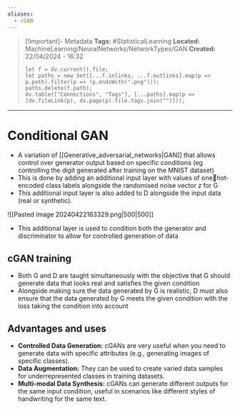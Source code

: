 ```yaml
---
aliases:
  - cGAN
---
```


> [!important]- Metadata
> **Tags:** #StatisticalLearning 
> **Located:** MachineLearning/NeuralNetworks/NetworkTypes/GAN
> **Created:** 22/04/2024 - 16:32
> ```dataviewjs
> let f = dv.current().file;
> let paths = new Set([...f.inlinks, ...f.outlinks].map(p => p.path).filter(p => !p.endsWith(".png")));
> paths.delete(f.path);
> dv.table(["Connections", "Tags"], [...paths].map(p => [dv.fileLink(p), dv.page(p).file.tags.join("")]));
> ```

___
# Conditional GAN
- A variation of [[Generative_adversarial_networks|GAN]] that allows control over generator output based on specific conditions (eg controlling the digit generated after training on the MNIST dataset)
- This is done by adding an additional input layer with values of onehot-encoded class labels alongside the randomised noise vector $z$ for G
- This additional input layer is also added to D alongside the input data (real or synthetic). 

![[Pasted image 20240422163329.png|500|500]]
- This additional layer is used to condition both the generator and discriminator to allow for controlled generation of data


## cGAN training
- Both G and D are taught simultaneously with the objective that G should generate data that looks real and satisfies the given condition
- Alongside making sure the data generated by G is realistic, D must also ensure that the data generated by G meets the given condition with the loss taking the condition into account
## Advantages and uses
- **Controlled Data Generation:** cGANs are very useful when you need to generate data with specific attributes (e.g., generating images of specific classes).
- **Data Augmentation:** They can be used to create varied data samples for underrepresented classes in training datasets.
- **Multi-modal Data Synthesis:** cGANs can generate different outputs for the same input condition, useful in scenarios like different styles of handwriting for the same text.
